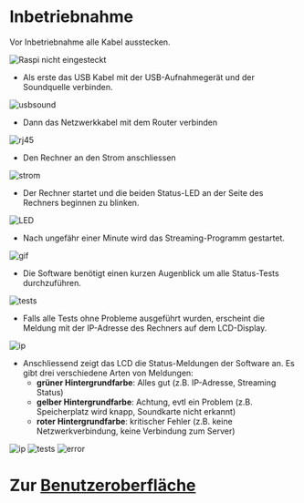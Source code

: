 # Inbetriebnahme

Vor Inbetriebnahme alle Kabel ausstecken.

![Raspi nicht eingesteckt](../images/manual/IMG_20151022_230405.jpg)

* Als erste das USB Kabel mit der USB-Aufnahmegerät und der Soundquelle verbinden.

![usbsound](../images/manual/IMG_20151022_230938.jpg)

* Dann das Netzwerkkabel mit dem Router verbinden

![rj45](../images/manual/IMG_20151022_231530.jpg)

* Den Rechner an den Strom anschliessen

![strom](../images/manual/IMG_20151022_232157.jpg)

* Der Rechner startet und die beiden Status-LED an der Seite des Rechners beginnen zu blinken.

![LED](../images/manual/IMG_20151022_232553.jpg)

* Nach ungefähr einer Minute wird das Streaming-Programm gestartet.

![gif](../images/manual/startup.gif)

* Die Software benötigt einen kurzen Augenblick um alle Status-Tests durchzuführen.

![tests](../images/manual/IMG_20151023_000826.jpg)

* Falls alle Tests ohne Probleme ausgeführt wurden, erscheint die Meldung mit der IP-Adresse des Rechners auf dem LCD-Display.

![ip](../images/manual/IMG_20151023_001753.jpg)

* Anschliessend zeigt das LCD die Status-Meldungen der Software an. Es gibt drei verschiedene Arten von Meldungen:
    * **grüner Hintergrundfarbe**: Alles gut (z.B. IP-Adresse, Streaming Status)
    * **gelber Hintergrundfarbe**: Achtung, evtl ein Problem (z.B. Speicherplatz wird knapp, Soundkarte nicht erkannt)
    * **roter Hintergrundfarbe**: kritischer Fehler (z.B. keine Netzwerkverbindung, keine Verbindung zum Server)


![ip](../images/manual/IMG_20151023_001753.jpg)
![tests](../images/manual/IMG_20151023_000826.jpg)
![error](../images/manual/IMG_20151023_002215.jpg)

# Zur [Benutzeroberfläche](https://github.com/faebser/pi-stream/blob/master/docs/en/software.md)


